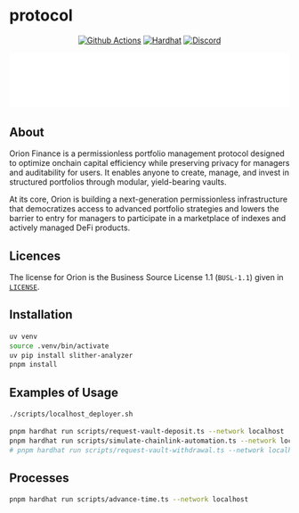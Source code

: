 # protocol 

<div align="center">

[![Github Actions][gha-badge]][gha] [![Hardhat][hardhat-badge]][hardhat] [![Discord][discord-badge]][discord]

</div>

[gha]: https://github.com/OrionFinanceAI/protocol/actions
[gha-badge]: https://github.com/OrionFinanceAI/protocol/actions/workflows/ci.yml/badge.svg
[hardhat]: https://hardhat.org/
[hardhat-badge]: https://img.shields.io/badge/Built%20with-Hardhat-FFDB1C.svg
[discord]: https://discord.gg/8bAXxPSPdw
[discord-badge]: https://img.shields.io/badge/discord-join%20chat-5865F2?logo=discord&logoColor=white

![orion](./assets/OF_lockup_white.png)


## About

Orion Finance is a permissionless portfolio management protocol designed to optimize onchain capital efficiency while preserving privacy for managers and auditability for users. It enables anyone to create, manage, and invest in structured portfolios through modular, yield-bearing vaults. 

At its core, Orion is building a next-generation permissionless infrastructure that democratizes access to advanced portfolio strategies and lowers the barrier to entry for managers to participate in a marketplace of indexes and actively managed DeFi products.

## Licences

The license for Orion is the Business Source License 1.1 (`BUSL-1.1`) given in [`LICENSE`](./LICENSE).

## Installation

```bash
uv venv 
source .venv/bin/activate
uv pip install slither-analyzer
pnpm install
```

## Examples of Usage

```bash
./scripts/localhost_deployer.sh
```

```bash
pnpm hardhat run scripts/request-vault-deposit.ts --network localhost
pnpm hardhat run scripts/simulate-chainlink-automation.ts --network localhost
# pnpm hardhat run scripts/request-vault-withdrawal.ts --network localhost
```

## Processes

```bash
pnpm hardhat run scripts/advance-time.ts --network localhost
```